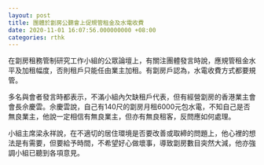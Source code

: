 ```yaml
---
layout: post
title: 團體於劏房公聽會上促規管租金及水電收費
date: 2020-11-01 16:07:56.000000000 +08:00
categories: rthk
---
```


在劏房租務管制研究工作小組的公眾論壇上，有關注團體發言時說，應規管租金水平及加租幅度，否則租戶只能任由業主加租。有劏房戶認為，水電收費方式都要規管。

多名與會者發言時都表示，不滿小組內欠缺租戶代表，但有經營劏房的香港業主會會長佘慶雲。佘慶雲說，自己有140尺的劏房月租6000元包水電，不知自己是否無良業主，他說一定相信有無良業主，但亦有無良租客，反問應如何處理。

小組主席梁永祥說，在不適切的居住環境是否要改善或取締的問題上，他心裡的想法是有需要，但要給予時間，不希望好心做壞事，導致劏房數目突然大減，他亦強調小組已聽到各項意見。
